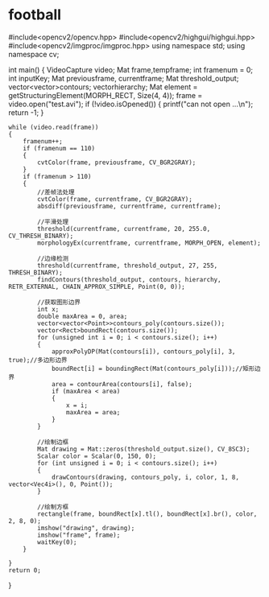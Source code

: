 # football



#include<opencv2/opencv.hpp>
#include<opencv2/highgui/highgui.hpp>
#include<opencv2/imgproc/imgproc.hpp>
using namespace std;
using namespace cv;

int main()
{
	VideoCapture video;
	Mat frame,tempframe;
	int framenum = 0;
	int inputKey;
	Mat previousframe, currentframe;
	Mat threshold_output;
	vector<vector<Point>>contours;
	vector<Vec4i>hierarchy;
	Mat element = getStructuringElement(MORPH_RECT, Size(4, 4));
	frame = video.open("test.avi");
	if (!video.isOpened())
	{
		printf("can not open ...\n");
		return -1;
	}

	while (video.read(frame))
	{
		framenum++;
		if (framenum == 110)
		{
			cvtColor(frame, previousframe, CV_BGR2GRAY);
		}
		if (framenum > 110)
		{
			//差帧法处理
			cvtColor(frame, currentframe, CV_BGR2GRAY);
			absdiff(previousframe, currentframe, currentframe);

			//平滑处理
			threshold(currentframe, currentframe, 20, 255.0, CV_THRESH_BINARY);
			morphologyEx(currentframe, currentframe, MORPH_OPEN, element);
			
			//边缘检测
			threshold(currentframe, threshold_output, 27, 255, THRESH_BINARY);
			findContours(threshold_output, contours, hierarchy, RETR_EXTERNAL, CHAIN_APPROX_SIMPLE, Point(0, 0));

			//获取图形边界
			int x;
			double maxArea = 0, area;
			vector<vector<Point>>contours_poly(contours.size());
			vector<Rect>boundRect(contours.size());
			for (unsigned int i = 0; i < contours.size(); i++)
			{
				approxPolyDP(Mat(contours[i]), contours_poly[i], 3, true);//多边形边界
				boundRect[i] = boundingRect(Mat(contours_poly[i]));//矩形边界
				area = contourArea(contours[i], false);
				if (maxArea < area)
				{
					x = i;
					maxArea = area;
				}
			}

			//绘制边框
			Mat drawing = Mat::zeros(threshold_output.size(), CV_8SC3);
			Scalar color = Scalar(0, 150, 0);
			for (int unsigned i = 0; i < contours.size(); i++)
			{
				drawContours(drawing, contours_poly, i, color, 1, 8, vector<Vec4i>(), 0, Point());
			}
			
			//绘制方框
			rectangle(frame, boundRect[x].tl(), boundRect[x].br(), color, 2, 8, 0);
			imshow("drawing", drawing);
			imshow("frame", frame);
			waitKey(0);
		}

	}
	return 0;
}
